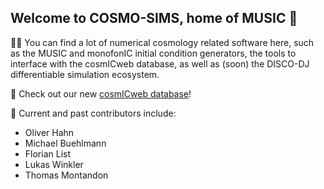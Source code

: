 ## Welcome to COSMO-SIMS, home of MUSIC 👋

🙋‍♀️ You can find a lot of numerical cosmology related software here, such as the MUSIC and monofonIC initial condition generators, the tools to interface with the cosmICweb database, as well as (soon) the DISCO-DJ differentiable simulation ecosystem.

🍿 Check out our new [cosmICweb database](https://cosmicweb.eu)!

🧙 Current and past contributors include:
- Oliver Hahn
- Michael Buehlmann
- Florian List
- Lukas Winkler
- Thomas Montandon
<!--

**Here are some ideas to get you started:**

🙋‍♀️ A short introduction - what is your organization all about?
🌈 Contribution guidelines - how can the community get involved?
👩‍💻 Useful resources - where can the community find your docs? Is there anything else the community should know?
🍿 Fun facts - what does your team eat for breakfast?
🧙 Remember, you can do mighty things with the power of [Markdown](https://docs.github.com/github/writing-on-github/getting-started-with-writing-and-formatting-on-github/basic-writing-and-formatting-syntax)
-->
